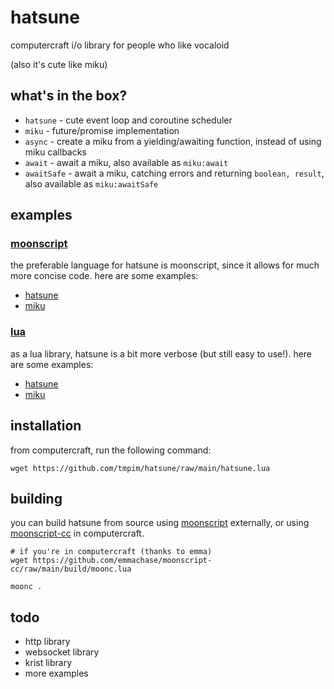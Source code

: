 # hatsune

computercraft i/o library for people who like vocaloid

(also it's cute like miku)

## what's in the box?
 - `hatsune` - cute event loop and coroutine scheduler
 - `miku` - future/promise implementation
 - `async` - create a miku from a yielding/awaiting function, instead of using miku callbacks
 - `await` - await a miku, also available as `miku:await`
 - `awaitSafe` - await a miku, catching errors and returning `boolean, result`, also available as `miku:awaitSafe`

## examples

### [moonscript](./examples/moonscript)

the preferable language for hatsune is moonscript, since it allows for much more concise code. here are some examples:

 - [hatsune](./examples/moonscript/hatsune.moon)
 - [miku](./examples/moonscript/miku.moon)

### [lua](./examples/lua)

as a lua library, hatsune is a bit more verbose (but still easy to use!). here are some examples:

 - [hatsune](./examples/lua/hatsune.lua)
 - [miku](./examples/lua/miku.lua)

## installation

from computercraft, run the following command:

```
wget https://github.com/tmpim/hatsune/raw/main/hatsune.lua
```

## building

you can build hatsune from source using [moonscript](https://moonscript.org/) externally, or using [moonscript-cc](https://github.com/emmachase/moonscript-cc) in computercraft.

```
# if you're in computercraft (thanks to emma)
wget https://github.com/emmachase/moonscript-cc/raw/main/build/moonc.lua

moonc .
```

## todo
 - http library
 - websocket library
 - krist library
 - more examples
